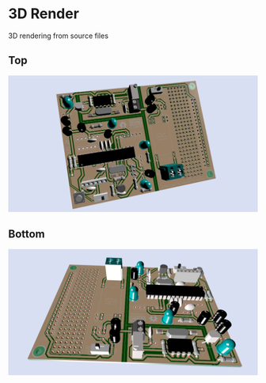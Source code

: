 # 3D Render

3D rendering from source files

## Top

![3D Render](https://raw.githubusercontent.com/mc-ireiser/termoDaQ/master/3D_Render/Render_6.png)

## Bottom

![3D Render](https://raw.githubusercontent.com/mc-ireiser/termoDaQ/master/3D_Render/Render_5.png)